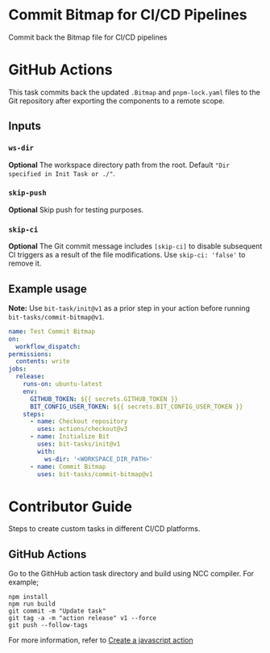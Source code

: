 # Commit Bitmap for CI/CD Pipelines
Commit back the Bitmap file for CI/CD pipelines

# GitHub Actions

This task commits back the updated `.Bitmap` and `pnpm-lock.yaml` files to the Git repository after exporting the components to a remote scope.

## Inputs

### `ws-dir`

**Optional** The workspace directory path from the root. Default `"Dir specified in Init Task or ./"`.

### `skip-push`

**Optional** Skip push for testing purposes.

### `skip-ci`

**Optional** The Git commit message includes `[skip-ci]` to disable subsequent CI triggers as a result of the file modifications. Use `skip-ci: 'false'` to remove it.

## Example usage

**Note:** Use `bit-task/init@v1` as a prior step in your action before running `bit-tasks/commit-bitmap@v1`.

```yaml
name: Test Commit Bitmap
on:
  workflow_dispatch:
permissions:
  contents: write
jobs:
  release:
    runs-on: ubuntu-latest
    env:
      GITHUB_TOKEN: ${{ secrets.GITHUB_TOKEN }}
      BIT_CONFIG_USER_TOKEN: ${{ secrets.BIT_CONFIG_USER_TOKEN }}
    steps:
      - name: Checkout repository
        uses: actions/checkout@v3
      - name: Initialize Bit
        uses: bit-tasks/init@v1
        with:
          ws-dir: '<WORKSPACE_DIR_PATH>'
      - name: Commit Bitmap
        uses: bit-tasks/commit-bitmap@v1
```

# Contributor Guide

Steps to create custom tasks in different CI/CD platforms.

## GitHub Actions

Go to the GithHub action task directory and build using NCC compiler. For example;

```
npm install
npm run build
git commit -m "Update task"
git tag -a -m "action release" v1 --force
git push --follow-tags
```

For more information, refer to [Create a javascript action](https://docs.github.com/en/actions/creating-actions/creating-a-javascript-action)

